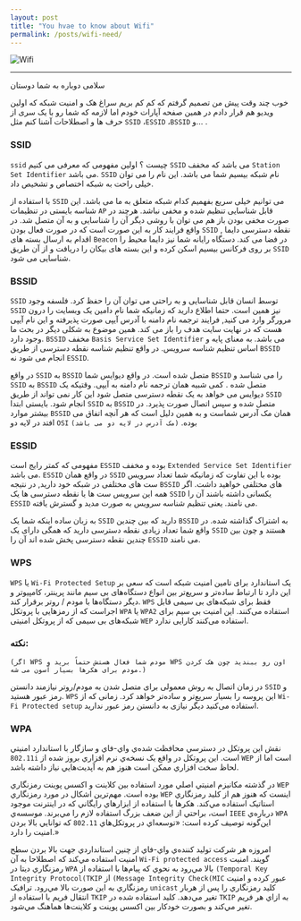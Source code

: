 ```yaml
---
layout: post
title: "You hvae to know about Wifi"
permalink: /posts/wifi-need/
---
```


![Wifi](https://www.vippng.com/png/full/6-68502_logo-wifi-png-transparent-background-logo-wifi.png)

---

سلامی دوباره به شما دوستان

خوب چند وقت پیش من تصمیم گرفتم که کم کم بریم سراغ هک و امنیت شبکه که اولین ویدیو هم قرار دادم در همین صفحه آپارات خودم اما لازمه که شما رو با یک سری از حرف ها و اصطلاحات آشنا کنم مثل `SSID` ،`ESSID` ،`BSSID` و... .

### SSID

`ssid` چیست ؟ اولین مفهومی که معرفی می کنیم `SSID` می باشد که مخفف `Station Set Identifier` می باشد. `SSID` نام شبکه بیسیم شما می باشد. این نام را می توان خیلی راحت به شبکه اختصاص و تشخیص داد.

با استفاده از `SSID` می توانیم خیلی سریع بفهمیم کدام شبکه متعلق به ما می باشد. این شناسه بایستی در تنظیمات `AP` قابل شناسایی تنظیم شده و مخفی نباشد. هرچند در صورت مخفی بودن باز هم می توان با روشی دیگر آن را شناسایی و به آن متصل شد.
در واقع فرایند کار به این صورت است که در صورت فعال بودن `SSID` , نقطه دسترسی دایما اقدام به ارسال بسته های `Beacon` در فضا می کند. دستگاه رایانه شما نیز دایما محیط را بر روی فرکانس بیسیم اسکن کرده و این بسته های بیکان را دریافت و از آن طریق `SSID` شناسایی می شود.

### BSSID

`SSID` توسط انسان قابل شناسایی و به راحتی می توان آن را حفظ کرد. فلسفه وجود `SSID` نیز همین است.
حتما اطلاع دارید که زمانیکه شما نام دامین یک وبسایت را درون مرورگر وارد می کنید, فرایند ترجمه نام دامنه با آدرس آیپی صورت پذیرفته و این نام آیپی هست که در نهایت سایت هدف را باز می کند. همین موضوع به شکلی دیگر در بحث ما وجود دارد. `BSSID` مخفف `Basis Service Set Identifier` می باشد. به معنای پایه و اساس تنظیم شناسه سرویس. در واقع تنظیم شناسه نقطه دسترسی از طریق `BSSID` انجام می شود نه `ESSID`.

در واقع `SSID` به `BSSID` متصل شده است. در واقع دیوایس شما `BSSID` را می شناسد و `SSID` به `BSSID` متصل شده . کمی شبیه همان ترجمه نام دامنه به آیپی. وقتیکه یک دیوایس می خواهد به یک نقطه دسترسی متصل شود این کار نمی تواند از طریق `SSID` انجام شود. بایستی ابتدا `SSID` به `BSSID` متصل شده و سپس اتصال صورت پذیرد. در بیشتر موارد `BSSID` همان مک آدرس شماست و به همین دلیل است که هر آنچه اتفاق می افتد در لایه دو `OSI` بوده. `(مک آدرس در لایه دو می باشد)`

### ESSID

مفهومی که کمتر رایج است `ESSID` بوده و مخفف `Extended Service Set Identifier` می باشد. `ESSID` در واقع همان `SSID` بوده با این تفاوت که زمانیکه شما تعداد سرویس ست های مختلفی در شبکه خود دارید, در نتیجه `BSSID` های مختلفی خواهید داشت. اگر همه این سرویس ست ها یا نقطه دسترسی ها یک `SSID` یکسانی داشته باشند آن را `ESSID` می نامند. یعنی تنظیم شناسه سرویس به صورت مدید و گسترش یافته.

به زبان ساده اینکه شما یک `SSID` دارید که بین چندین `BSSID` به اشتراک گذاشته شده. در واقع شما تعداد زیادی نقطه دسترسی دارید که همگی دارای یک `SSID` هستند و چون بین چندین نقطه دسترسی پخش شده اند آن را `ESSID` می نامند.

### WPS

`WPS` یا `Wi-Fi Protected Setup` یک استاندارد برای تامین امنیت شبکه است که سعی بر این دارد تا ارتباط ساده‌تر و سریع‌تر بین انواع دستگاه‌های بی سیم مانند پرینتر، کامپیوتر و دیگر دستگاه‌ها با مودم / روتر برقرار کند. `WPS` فقط برای شبکه‌های بی سیمی قابل اجراست که از رمزهایی با پروتکل `WPA` یا `WPA2` استفاده می‌کنند. این امنیت بی سیم برای شبکه‌های بی سیمی که از پروتکل امنیتی `WEP` استفاده می‌کنند کارایی‌ ندارد.

### نکته:

`(اگر WPS مودم شما فعال هستش حتماً برید و WPS اون رو ببندید چون هک کردن مودم برای هکرها بسیار آسون می شه.)`

در زمان اتصال به روش معمولی برای متصل شدن به مودم/روتر نیازمند دانستن `SSID` و رمز عبور هستید. `WPS` این پروسه را بسیار سریع‌تر و ساده‌تر خواهد کرد. زمانی که از `Wi-Fi Protected setup` استفاده می‌کنید دیگر نیازی به دانستن رمز عبور ندارید.

### WPA

نقش اين پروتکل در دسترسي محافظت شده‌ي واي-فاي و سازگار با استاندارد امنيتي `802.11i` است. اين پروتکل در واقع يک نسخه‌ي نرم افزاري بروز شده از `WEP` است اما از لحاظ سخت افزاري ممکن است هنوز هم به آپديت‌هايي نياز داشته باشد.

در گذشته مکانيزم امنيتي اصلي مورد استفاده بين کلاينت و اکسس پوينت رمزنگاري `WEP` بوده است. مهم‌ترين اشکال در مورد رمزنگاري `WEP` اينست که هنوز هم از کليد رمزنگاري استاتيک استفاده مي‌کند. هکرها با استفاده از ابزارهاي رايگاني که در اينترنت موجود است، براحتي از اين ضعف بزرگ استفاده لازم را مي‌برند. موسسه‌ي `IEEE` درباره‌ي `WPA` اين‌گونه توصيف کرده است: «توسعه‌اي در پروتکل‌هاي `802.11` که توانايي بالا بردن امنيت را دارد.»

امروزه هر شرکت توليد کننده‌ي واي-فاي از چنين استانداردي جهت بالا بردن سطح امنيت استفاده مي‌کند که اصطلاحا به آن `Wi-Fi protected access` گويند. امنيت رمزنگاري ديتا در `WPA` بالا مي‌رود به نحوي که پيام‌ها با استفاده از `(Temporal Key Integrity Protocol(TKIP` از `(Message Integrity Check(MIC` عبور کرده و امنيت رمزنگاري به اين صورت بالا مي‌رود. ترافيک `unicast` کليد رمزنگاري را پس از هربار انتقال فريم با استفاده از `TKIP` تغير مي‌دهد. کليد استفاده شده در `TKIP` به ازاي هر فريم تغير مي‌کند و بصورت خودکار بين اکسس پوينت و کلاينت‌ها هماهنگ مي‌شود.
